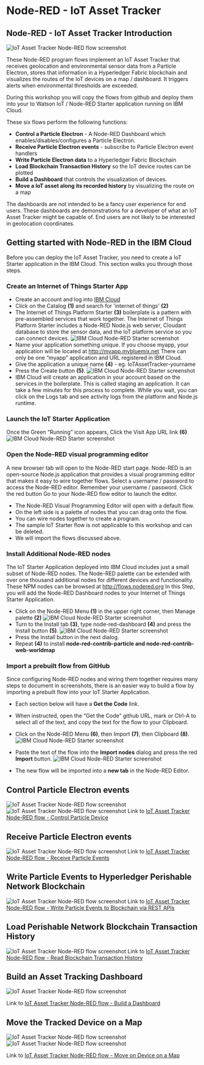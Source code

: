 # Node-RED - IoT Asset Tracker
## Node-RED - IoT Asset Tracker Introduction

![IoT Asset Tracker Node-RED flow screenshot](screenshots/Node-RED-dashboard-AssetTracker-PR.png)

These Node-RED program flows implement an IoT Asset Tracker that receives geolocation and environmental sensor data from a Particle Electron, stores that information in a Hyperledger Fabric blockchain and visualizes the routes of the IoT devices on a map / dashboard. It triggers alerts when environmental thresholds are exceeded.

During this workshop you will copy the flows from github and deploy them into your to Watson IoT / Node-RED Starter application running on IBM Cloud.

These six flows perform the following functions:

* **Control a Particle Electron** - A Node-RED Dashboard which enables/disables/configures a Particle Electron.
* **Receive Particle Electron events** - subscribe to Particle Electron event handlers
* **Write Particle Electron data** to a Hyperledger Fabric Blockchain
* **Load Blockchain Transaction History** so the IoT device routes can be plotted
* **Build a Dashboard** that controls the visualization of devices.
* **Move a IoT asset along its recorded history** by visualizing the route on a map

The dashboards are not intended to be a fancy user experience for end users.  These dashboards are demonstrations for a developer of what an IoT Asset Tracker might be capable of.  End users are not likely to be interested in geolocation coordinates.

## Getting started with Node-RED in the IBM Cloud
Before you can deploy the IoT Asset Tracker, you need to create a IoT Starter application in the IBM Cloud.  This section walks you through those steps.
### Create an Internet of Things Starter App
* Create an account and log into [IBM Cloud](http://bluemix.net)
* Click on the Catalog **(1)** and search for 'internet of things' **(2)**
* The Internet of Things Platform Starter **(3)** boilerplate is a pattern with pre-assembled services that work together.  The Internet of Things Platform Starter includes a Node-RED Node.js web server, Cloudant database to store the sensor data, and the IoT platform service so you can connect devices.
![IBM Cloud Node-RED Starter screenshot](screenshots/IBMCloud-Catalog-newstarter-annotated.png)
* Name your application something unique. If you choose myapp, your application will be located at http://myapp.mybluemix.net   There can only be one “myapp” application and URL registered in IBM Cloud.
* Give the application a unique name **(4)** - eg. IoTAssetTracker-yourname
* Press the Create button **(5)**.
![IBM Cloud Node-RED Starter screenshot](screenshots/IBMCloud-NodeRED-CFappcreate.png)
* IBM Cloud will create an application in your account based on the services in the boilerplate. This is called staging an application. It can take a few minutes for this process to complete.  While you wait, you can click on the Logs tab and see activity logs from the platform and Node.js runtime.

### Launch the IoT Starter Application
Once the Green “Running” icon appears, Click the  Visit App URL link **(6)**
![IBM Cloud Node-RED Starter screenshot](screenshots/IBMCloud-NodeRED-launch.png)

### Open the Node-RED visual programming editor
A new browser tab will open to the Node-RED start page.  Node-RED is an open-source Node.js application that provides a visual programming editor that makes it easy to wire together flows. Select a username / password to access the Node-RED editor. Remember your username / password. Click the red button Go to your Node-RED flow editor  to launch the editor.
* The Node-RED Visual Programming Editor will open with a default flow.
* On the left side is a palette of nodes that you can drag onto the flow.
* You can wire nodes together to create a program.
* The sample IoT Starter flow is not applicable to this workshop and can be deleted.
* We will import the flows discussed above.

### Install Additional Node-RED nodes
The IoT Starter Application deployed into IBM Cloud includes just a small subset of Node-RED nodes. The Node-RED palette can be extended with over one thousand additional nodes for different devices and functionality.  These NPM nodes can be browsed at http://flows.nodered.org
In this Step, you will add the Node-RED Dashboard nodes to your Internet of Things Starter Application.
* Click on the Node-RED Menu **(1)** in the upper right corner, then Manage palette **(2)**
![IBM Cloud Node-RED Starter screenshot](screenshots/IBMCloud-NodeRED-palette.png)
* Turn to the Install tab **(3)**, type node-red-dashboard **(4)** and press the Install button **(5)**.
![IBM Cloud Node-RED Starter screenshot](screenshots/IBMCloud-NodeRED-nodeinstall.png)
* Press the Install button in the next dialog.
* Repeat **(4)** to install **node-red-contrib-particle and node-red-contrib-web-worldmap**

### Import a prebuilt flow from GitHub
Since configuring Node-RED nodes and wiring them together requires many steps to document in screenshots, there is an easier way to build a flow by importing a prebuilt flow into your IoT Starter Application.

* Each section below will have a **Get the Code** link.

* When instructed, open the “Get the Code” github URL, mark or Ctrl-A to select all of the text, and copy the text for the flow to your Clipboard.
* Click on the Node-RED Menu **(6)**, then Import **(7)**, then Clipboard **(8)**.
![IBM Cloud Node-RED Starter screenshot](screenshots/IBMCloud-NodeRED-import.png)
* Paste the text of the flow into the **Import nodes** dialog and press the red **Import** button.
![IBM Cloud Node-RED Starter screenshot](screenshots/IBMCloud-NodeRED-pastefromclipboard.png)
* The new flow will be imported into a **new tab** in the Node-RED Editor.



## Control Particle Electron events
![IoT Asset Tracker Node-RED flow screenshot](screenshots/Node-RED-dashboard-ControlParticleDevice.png)
![IoT Asset Tracker Node-RED flow screenshot](screenshots/Node-RED-flow-ControlParticleDevice.png)
Link to [IoT Asset Tracker Node-RED flow - Control Particle Device ](flows/IoTAssetTracker-ControlParticleElectrons.json)

## Receive Particle Electron events
![IoT Asset Tracker Node-RED flow screenshot](screenshots/Node-RED-flow-ReceiveParticleEvents.png)
Link to [IoT Asset Tracker Node-RED flow - Receive Particle Events ](flows/IoTAssetTracker-ReceiveParticleEvents.json)

## Write Particle Events to Hyperledger Perishable Network Blockchain
![IoT Asset Tracker Node-RED flow screenshot](screenshots/Node-RED-flow-WriteParticleEvents2Blockchain.png)
Link to [IoT Asset Tracker Node-RED flow - Write Particle Events to Blockchain via REST APIs](flows/IoTAssetTracker-BlockchainRESTAPI.json)

## Load Perishable Network Blockchain Transaction History
![IoT Asset Tracker Node-RED flow screenshot](screenshots/Node-RED-flow-LoadBlockchainTransactionHistory.png)
Link to [IoT Asset Tracker Node-RED flow - Read Blockchain Transaction History ](flows/IoTAssetTracker-LoadBlockchainTransactionHistory.json)


## Build an Asset Tracking Dashboard
![IoT Asset Tracker Node-RED flow screenshot](screenshots/Node-RED-flow-AssetTrackerDashboardControls.png)

Link to [IoT Asset Tracker Node-RED flow - Build a Dashboard](flows/IoTAssetTracker-DashboardControls.json)

## Move the Tracked Device on a Map
![IoT Asset Tracker Node-RED flow screenshot](screenshots/Node-RED-flow-AssetTrackerMap.png)
![IoT Asset Tracker Node-RED flow screenshot](screenshots/Node-RED-dashboard-AssetTracker-NJ.png)

Link to [IoT Asset Tracker Node-RED flow - Move on Device on a Map](flows/IoTAssetTracker-MapMove.json)
